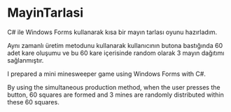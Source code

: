 # MayinTarlasi
C# ile Windows Forms kullanarak kısa bir mayın tarlası oyunu hazırladım.

Aynı zamanlı üretim metodunu kullanarak kullanıcının butona bastığında 60 adet kare oluşumu ve bu 60 kare içerisinde random olarak 3 mayın dağıtımı sağlanmıştır.

I prepared a mini minesweeper game using Windows Forms with C#.

By using the simultaneous production method, when the user presses the button, 60 squares are formed and 3 mines are randomly distributed within these 60 squares.
